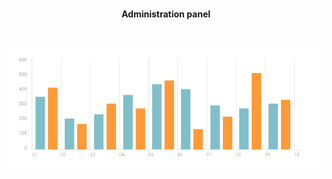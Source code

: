 
#
<p align="center">
<b>Administration panel</b>
</p>


#
<p align="center">
<a href="https://adrianox.github.io/-Administration-panel//"><img src="images/chartStat.png" title="chart" alt="chart1"></a>
</p>



